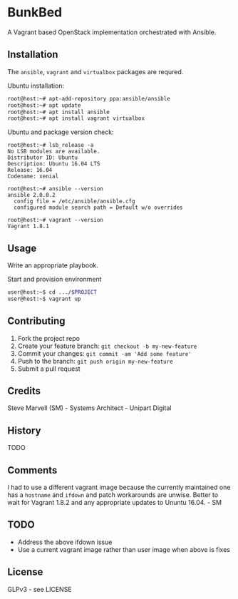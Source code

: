 # BunkBed

A Vagrant based OpenStack implementation orchestrated with Ansible.

## Installation

The `ansible`, `vagrant` and `virtualbox` packages are requred.

Ubuntu installation:
```sh
root@host:~# apt-add-repository ppa:ansible/ansible
root@host:~# apt update
root@host:~# apt install ansible
root@host:~# apt install vagrant virtualbox
```

Ubuntu and package version check:
```
root@host:~# lsb_release -a
No LSB modules are available.
Distributor ID:	Ubuntu
Description: Ubuntu 16.04 LTS
Release: 16.04
Codename: xenial

root@host:~# ansible --version
ansible 2.0.0.2
  config file = /etc/ansible/ansible.cfg
  configured module search path = Default w/o overrides

root@host:~# vagrant --version
Vagrant 1.8.1
```
## Usage

Write an appropriate playbook.

Start and provision environment
```sh
user@host:~$ cd .../$PROJECT
user@host:~$ vagrant up
```



## Contributing

1. Fork the project repo
2. Create your feature branch: `git checkout -b my-new-feature`
3. Commit your changes: `git commit -am 'Add some feature'`
4. Push to the branch: `git push origin my-new-feature`
5. Submit a pull request

## Credits

Steve Marvell (SM) - Systems Architect - Unipart Digital

## History

TODO

## Comments

I had to use a different vagrant image because the currently
maintained one has a `hostname` and `ifdown` and patch workarounds are
unwise. Better to wait for Vagrant 1.8.2 and any appropriate updates
to Ununtu 16.04. - SM

## TODO

* Address the above ifdown issue
* Use a current vagrant image rather than user image when above is fixes

## License

GLPv3 - see LICENSE